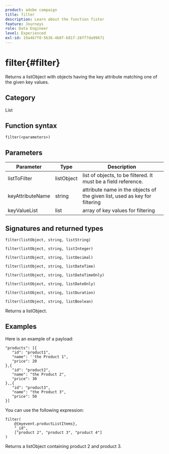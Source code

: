 ```yaml
---
product: adobe campaign
title: filter
description: Learn about the function fister
feature: Journeys
role: Data Engineer
level: Experienced
exl-id: 19a4b7f8-5636-4b8f-b81f-28ff7da99671
---
```

# filter{#filter}

Returns a listObject with objects having the key attribute matching one of the given key values.

## Category

List

## Function syntax

`filter(<parameters>)`

## Parameters	

| Parameter | Type             | Description             |
|-----------|------------------|------------------|
| listToFilter | listObject | list of objects, to be filtered. It must be a field reference. |
| keyAttributeName | string | attribute name in the objects of the given list, used as key for filtering |
| keyValueList | list | array of key values for filtering |

## Signatures and returned types

`filter(listObject, string, listString)`

`filter(listObject, string, listInteger)`

`filter(listObject, string, listDecimal)`

`filter(listObject, string, listDateTime)`

`filter(listObject, string, listDateTimeOnly)`

`filter(listObject, string, listDateOnly)`

`filter(listObject, string, listDuration)`

`filter(listObject, string, listBoolean)`

Returns a listObject.

## Examples

Here is an example of a payload:

```
"products": [{
   "id": "product1",
   "name": ''the Product 1",
   "price": 20
},{
   "id": "product2",
   "name": "the Product 2",
   "price": 30
},,{
   "id": "product3",
   "name": "the Product 3",
   "price": 50
}]
```

You can use the following expression:

```
filter(
	@{myevent.productListItems},
	"_id",
	["product 2", "product 3", "product 4"]
)
```

Returns a listObject containing product 2 and product 3. 
